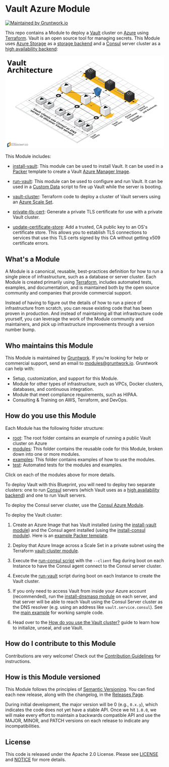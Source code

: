 # Vault Azure Module

[![Maintained by Gruntwork.io](https://img.shields.io/badge/maintained%20by-gruntwork.io-%235849a6.svg)](https://gruntwork.io/?ref=repo_azure_vault)

This repo contains a Module to deploy a [Vault](https://www.vaultproject.io/) cluster on [Azure](https://azure.microsoft.com/) using [Terraform](https://www.terraform.io/). Vault is an open source tool for managing secrets. This Module uses [Azure Storage](https://docs.microsoft.com/en-us/azure/storage/blobs/storage-dotnet-how-to-use-blobs) as a [storage backend](https://www.vaultproject.io/docs/configuration/storage/index.html) and a [Consul](https://www.consul.io) server cluster as a [high availability backend](https://www.vaultproject.io/docs/concepts/ha.html):

![Vault architecture](https://raw.githubusercontent.com/hashicorp/terraform-azurerm-vault/master/_docs/architecture.png)

This Module includes:

* [install-vault](./modules/install-vault): This module can be used to install Vault. It can be used in a [Packer](https://www.packer.io/) template to create a Vault [Azure Manager Image](https://docs.microsoft.com/en-us/azure/virtual-machines/linux/build-image-with-packer).

* [run-vault](./modules/run-vault): This module can be used to configure and run Vault. It can be used in a [Custom Data](https://docs.microsoft.com/en-us/azure/virtual-machines/windows/classic/inject-custom-data) script to fire up Vault while the server is booting.

* [vault-cluster](./modules/vault-cluster): Terraform code to deploy a cluster of Vault servers using an [Azure Scale Set](https://docs.microsoft.com/en-us/azure/virtual-machine-scale-sets/virtual-machine-scale-sets-create).

* [private-tls-cert](./modules/private-tls-cert): Generate a private TLS certificate for use with a private Vault   cluster.

* [update-certificate-store](./modules/update-certificate-store): Add a trusted, CA public key to an OS's certificate store. This allows you to establish TLS connections to services that use this TLS certs signed by this CA without getting x509 certificate errors.

## What's a Module

A Module is a canonical, reusable, best-practices definition for how to run a single piece of infrastructure, such as a database or server cluster. Each Module is created primarily using [Terraform](https://www.terraform.io/), includes automated tests, examples, and documentation, and is maintained both by the open source community and companies that provide commercial support.

Instead of having to figure out the details of how to run a piece of infrastructure from scratch, you can reuse existing code that has been proven in production. And instead of maintaining all that infrastructure code yourself, you can leverage the work of the Module community and maintainers, and pick up infrastructure improvements through
a version number bump.

## Who maintains this Module

This Module is maintained by [Gruntwork](http://www.gruntwork.io/). If you're looking for help or commercial support, send an email to [modules@gruntwork.io](mailto:modules@gruntwork.io?Subject=Vault%20Module). Gruntwork can help with:

* Setup, customization, and support for this Module.
* Module for other types of infrastructure, such as VPCs, Docker clusters, databases, and continuous integration.
* Module that meet compliance requirements, such as HIPAA.
* Consulting & Training on AWS, Terraform, and DevOps.

## How do you use this Module

Each Module has the following folder structure:

* [root](./): The root folder contains an example of running a public Vault cluster on Azure
* [modules](./modules): This folder contains the reusable code for this Module, broken down into one or more modules.
* [examples](./examples): This folder contains examples of how to use the modules.
* [test](./test): Automated tests for the modules and examples.

Click on each of the modules above for more details.

To deploy Vault with this Blueprint, you will need to deploy two separate clusters: one to run [Consul](https://www.consul.io/) servers (which Vault uses as a [high availability backend](https://www.vaultproject.io/docs/concepts/ha.html)) and one to run Vault servers.

To deploy the Consul server cluster, use the [Consul Azure Module](https://github.com/diaxion/terraform-azurerm-consul).

To deploy the Vault cluster:

1. Create an Azure Image that has Vault installed (using the [install-vault module](./modules/install-vault)) and the Consul agent installed (using the [install-consul module](.//modules/install-consul)). Here is an [example Packer template](.//examples/consul-image).

1. Deploy that Azure Image across a Scale Set in a private subnet using the Terraform [vault-cluster module](./modules/vault-cluster).

1. Execute the [run-consul script](.//modules/run-consul) with the `--client` flag during boot on each Instance to have the Consul agent connect to the Consul server cluster.

1. Execute the [run-vault](./modules/run-vault) script during boot on each Instance to create the Vault cluster.

1. If you only need to access Vault from inside your Azure account (recommended), run the [install-dnsmasq module](.//modules/install-dnsmasq) on each server, and that server will be able to reach Vault using the Consul Server cluster as the DNS resolver (e.g. using an address like `vault.service.consul`). See the [main example](.//MAIN.md) for working sample code.

1. Head over to the [How do you use the Vault cluster?](./modules/vault-cluster#how-do-you-use-the-vault-cluster) guide
   to learn how to initialize, unseal, and use Vault.

## How do I contribute to this Module

Contributions are very welcome! Check out the [Contribution Guidelines](./CONTRIBUTING.md) for instructions.

## How is this Module versioned

This Module follows the principles of [Semantic Versioning](http://semver.org/). You can find each new release, along with the changelog, in the [Releases Page](../../releases).

During initial development, the major version will be 0 (e.g., `0.x.y`), which indicates the code does not yet have a stable API. Once we hit `1.0.0`, we will make every effort to maintain a backwards compatible API and use the MAJOR, MINOR, and PATCH versions on each release to indicate any incompatibilities.

## License

This code is released under the Apache 2.0 License. Please see [LICENSE](./LICENSE) and [NOTICE](./NOTICE) for more details.
